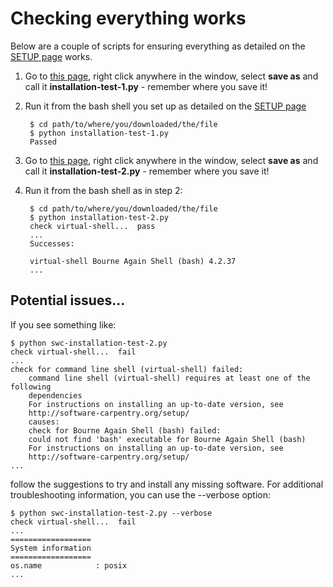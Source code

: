 ---
---

# Checking everything works

Below are a couple of scripts for ensuring everything as detailed on the [SETUP page](../../Setup/setup) works.

1. Go to [this page](https://raw.githubusercontent.com/Chris35Wills/Chris35Wills.github.io/master/courses/Setup_check/installation-test-1.py), right click anywhere in the window, select **save as** and call it **installation-test-1.py** - remember where you save it!

2. Run it from the bash shell you set up as detailed on the [SETUP page](../../Setup/setup)


		$ cd path/to/where/you/downloaded/the/file
		$ python installation-test-1.py
		Passed


3. Go to [this page](https://raw.githubusercontent.com/Chris35Wills/Chris35Wills.github.io/master/courses/Setup_check/installation-test-2.py), right click anywhere in the window, select **save as** and call it **installation-test-2.py** - remember where you save it!

4. Run it from the bash shell as in step 2:


		$ cd path/to/where/you/downloaded/the/file
		$ python installation-test-2.py
		check virtual-shell...  pass
		...
		Successes:

		virtual-shell Bourne Again Shell (bash) 4.2.37
		...


## Potential issues...

If you see something like:


	$ python swc-installation-test-2.py
	check virtual-shell...  fail
	...
	check for command line shell (virtual-shell) failed:
		command line shell (virtual-shell) requires at least one of the following 
		dependencies
		For instructions on installing an up-to-date version, see
		http://software-carpentry.org/setup/
		causes:
		check for Bourne Again Shell (bash) failed:
		could not find 'bash' executable for Bourne Again Shell (bash)
		For instructions on installing an up-to-date version, see
		http://software-carpentry.org/setup/
	...


follow the suggestions to try and install any missing software. For additional troubleshooting information, you can use the --verbose option:


	$ python swc-installation-test-2.py --verbose
	check virtual-shell...  fail
	...
	==================
	System information
	==================
	os.name            : posix
	...
